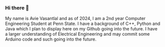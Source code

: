 ### Hi there 👋
My name is Avie Vasantlal and as of 2024, I am a 2nd year Computer Engineering Student at Penn State.
I have a background of C++, Python and Java which I plan to display here on my Github going into the future.
I have a larger understanding of Electrical Engineering and may commit some Arduino code and such going into the future.


<!--
**vsntll/vsntll** is a ✨ _special_ ✨ repository because its `README.md` (this file) appears on your GitHub profile.

Here are some ideas to get you started:

- 🔭 I’m currently working on ...
- 🌱 I’m currently learning ...
- 👯 I’m looking to collaborate on ...
- 🤔 I’m looking for help with ...
- 💬 Ask me about ...
- 📫 How to reach me: ...
- 😄 Pronouns: ...
- ⚡ Fun fact: ...
-->
